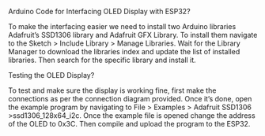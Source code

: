 Arduino Code for Interfacing OLED Display with ESP32?

To make the interfacing easier we need to install two Arduino libraries Adafruit’s SSD1306 library and Adafruit GFX Library. To install them navigate to the Sketch > Include Library > Manage Libraries. Wait for the Library Manager to download the libraries index and update the list of installed libraries. Then search for the specific library and install it.

Testing the OLED Display?

To test and make sure the display is working fine, first make the connections as per the connection diagram provided. Once it’s done, open the example program by navigating to File > Examples > Adafruit SSD1306 >ssd1306_128x64_i2c. Once the example file is opened change the address of the OLED to 0x3C. Then compile and upload the program to the ESP32.